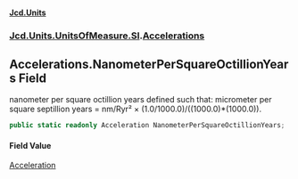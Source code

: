 #### [Jcd.Units](index.md 'index')
### [Jcd.Units.UnitsOfMeasure.SI](Jcd.Units.UnitsOfMeasure.SI.md 'Jcd.Units.UnitsOfMeasure.SI').[Accelerations](Accelerations.md 'Jcd.Units.UnitsOfMeasure.SI.Accelerations')

## Accelerations.NanometerPerSquareOctillionYears Field

nanometer per square octillion years defined such that: micrometer per square septillion years = nm/Ryr² × (1.0/1000.0)/((1000.0)*(1000.0)).

```csharp
public static readonly Acceleration NanometerPerSquareOctillionYears;
```

#### Field Value
[Acceleration](Acceleration.md 'Jcd.Units.UnitTypes.Acceleration')